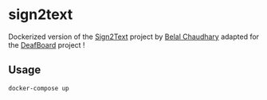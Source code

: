 # sign2text

Dockerized version of the [Sign2Text](https://github.com/BelalC/sign2text) project by [Belal Chaudhary](https://github.com/BelalC) adapted for the [DeafBoard](https://github.com/flavienbwk/deafboard) project !

## Usage

```bash
docker-compose up
```
